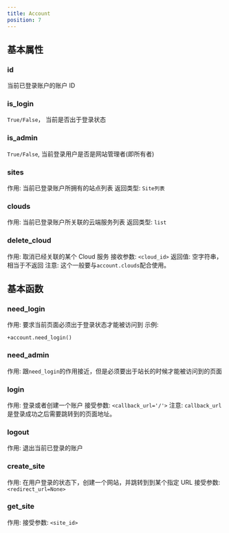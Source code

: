 ```yaml
---
title: Account
position: 7
---
```



## 基本属性
### id
当前已登录账户的账户 ID
### is_login
`True/False`， 当前是否出于登录状态
### is_admin
`True/False`, 当前登录用户是否是网站管理者(即所有者)
### sites
作用: 当前已登录账户所拥有的站点列表
返回类型: `Site列表`
### clouds
作用: 当前已登录账户所关联的云端服务列表
返回类型: `list`
### delete_cloud
作用: 取消已经关联的某个 Cloud 服务
接收参数: `<cloud_id>`
返回值: 空字符串，相当于不返回
注意: 这个一般要与`account.clouds`配合使用。

## 基本函数
### need_login
作用: 要求当前页面必须出于登录状态才能被访问到
示例: 
```jade
+account.need_login()
```
### need_admin
作用: 跟`need_login`的作用接近，但是必须要出于站长的时候才能被访问到的页面

### login
作用:  登录或者创建一个账户
接受参数: `<callback_url='/'>`
注意: `callback_url`是登录成功之后需要跳转到的页面地址。

### logout
作用: 退出当前已登录的账户

### create_site
作用:  在用户登录的状态下，创建一个网站，并跳转到到某个指定 URL
接受参数: `<redirect_url=None>`
### get_site
作用: 
接受参数: `<site_id>`
